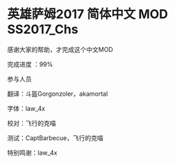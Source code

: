 ﻿# 英雄萨姆2017 简体中文 MOD  SS2017_Chs
感谢大家的帮助，才完成这个中文MOD


完成进度 ：99%

参与人员

翻译：斗盔Gorgonzoler，akamortal

字体：law_4x

校对：飞行的克喵

测试：CaptBarbecue，飞行的克喵

特别鸣谢：law_4x

